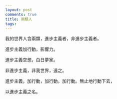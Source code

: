 ```yaml
---
layout: post
comments: true
title: 兩類人
tags: 
---
```

我的世界人含兩類，進步主義者，非進步主義者。

進步主義加行動，影響力。

進步主義空想，白日夢家。

非進步主義，非我世界，遠之。

進步主義，加行動，加行動，加行動。無止地行動下去，

以進步主義之名。

